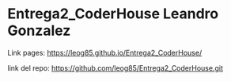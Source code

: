 # Entrega2_CoderHouse Leandro Gonzalez

Link pages: https://leog85.github.io/Entrega2_CoderHouse/

link del repo: https://github.com/leog85/Entrega2_CoderHouse.git
